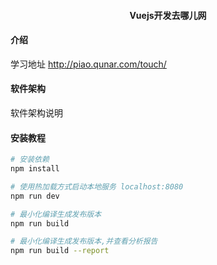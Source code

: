 #### <center>Vuejs开发去哪儿网 </center>

#### 介绍

学习地址
http://piao.qunar.com/touch/

#### 软件架构
软件架构说明


#### 安装教程

``` bash
# 安装依赖
npm install

# 使用热加载方式启动本地服务 localhost:8080
npm run dev

# 最小化编译生成发布版本
npm run build

# 最小化编译生成发布版本,并查看分析报告
npm run build --report
```
